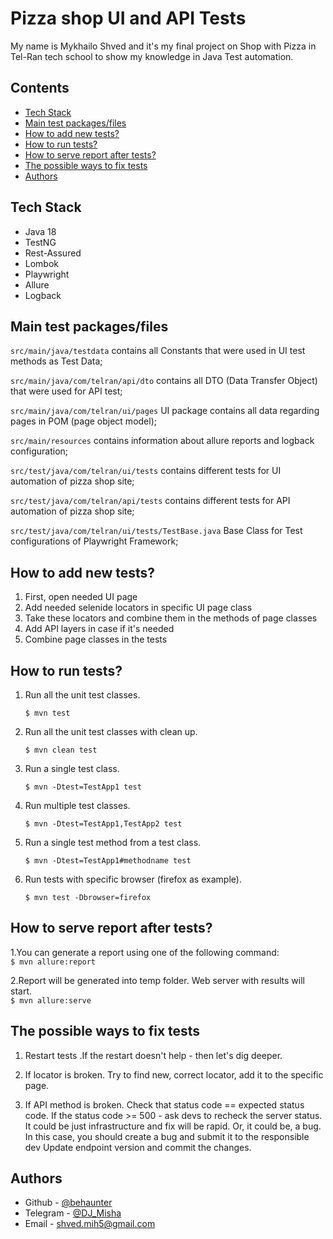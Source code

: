 
# Pizza shop UI and API Tests

My name is Mykhailo Shved and it's my final project on Shop with Pizza in Tel-Ran tech school to show my knowledge in Java Test automation.

## Contents
- [Tech Stack](#Tech-Stack)
- [Main test packages/files](#main-test-packagesfiles)
- [How to add new tests?](#how-to-add-new-tests)
- [How to run tests?](#How-to-run-tests)
- [How to serve report after tests?](#How-to-serve-report-after-tests)
- [The possible ways to fix tests](#The-possible-ways-to-fix-tests)
- [Authors](#Authors)


## Tech Stack

- Java 18
- TestNG
- Rest-Assured
- Lombok
- Playwright
- Allure
- Logback


## Main test packages/files


`src/main/java/testdata` contains all Constants that were used in UI test methods as Test Data;

`src/main/java/com/telran/api/dto` contains all DTO (Data Transfer Object) that were used for API test;

`src/main/java/com/telran/ui/pages` UI package contains all data regarding pages in POM (page object model);

`src/main/resources` contains information about allure reports and logback configuration;

`src/test/java/com/telran/ui/tests` contains different tests for UI automation of pizza shop site;

`src/test/java/com/telran/api/tests`
 contains different tests for API automation of pizza shop site;

`src/test/java/com/telran/ui/tests/TestBase.java`  Base Class for Test configurations of Playwright Framework;

## How to add new tests?

1. First, open needed UI page
2. Add needed selenide locators in specific UI page class
3. Take these locators and combine them in the methods of page classes
4. Add API layers in case if it's needed
5. Combine page classes in the tests

## How to run tests?
1. Run all the unit test classes.

   `$ mvn test`
2. Run all the unit test classes with clean up.

   `$ mvn clean test`

3. Run a single test class.

   `$ mvn -Dtest=TestApp1 test`

4. Run multiple test classes.

   `$ mvn -Dtest=TestApp1,TestApp2 test`

5. Run a single test method from a test class.

   `$ mvn -Dtest=TestApp1#methodname test`

6. Run tests with specific browser (firefox as example).

   `$ mvn test -Dbrowser=firefox`

## How to serve report after tests?
1.You can generate a report using one of the following command:  
`$ mvn allure:report`

2.Report will be generated into temp folder. Web server with results will start.   
`$ mvn allure:serve`



## The possible ways to fix tests

1. Restart tests
.If the restart doesn't help - then let's dig deeper.

2. If locator is broken.
Try to find new, correct locator, add it to the specific page.

3. If API method is broken.
Check that status code == expected status code.
If the status code >= 500 - ask devs to recheck the server status. It could be just infrastructure and fix will be rapid. Or, it could be, a bug. In this case, you should create a bug and submit it to the responsible dev
Update endpoint version and commit the changes.


## Authors

- Github - [@behaunter ](https://github.com/behaunter)
- Telegram - [@DJ_Misha  ](https://t.me/DJ_Misha)
- Email - [shved.mih5@gmail.com ](mailto:shved.mih5@gmail.com)

